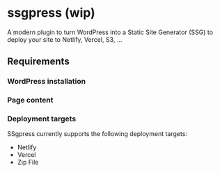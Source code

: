 # ssgpress (wip)

A modern plugin to turn WordPress into a Static Site Generator (SSG) to deploy your site to Netlify, Vercel, S3, ...

## Requirements

### WordPress installation

### Page content

### Deployment targets

SSgpress currently supports the following deployment targets:
* Netlify
* Vercel
* Zip File